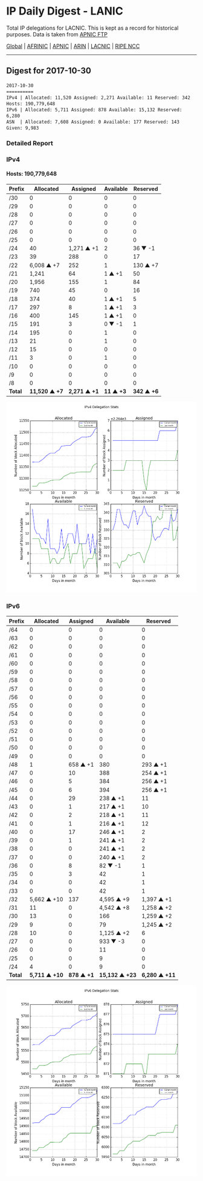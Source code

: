 # IP Daily Digest - LANIC

Total IP delegations for LACNIC. This is kept as a record for historical purposes. Data is taken from [APNIC FTP](https://ftp.apnic.net/)

[Global](https://github.com/csmets/IP-Daily-Digest) | [AFRINIC](https://github.com/csmets/IP-Daily-Digest/tree/master/archives/AFRINIC) | [APNIC](https://github.com/csmets/IP-Daily-Digest/tree/master/archives/APNIC) | [ARIN](https://github.com/csmets/IP-Daily-Digest/tree/master/archives/ARIN) | [LACNIC](https://github.com/csmets/IP-Daily-Digest/tree/master/archives/LACNIC) | [RIPE NCC](https://github.com/csmets/IP-Daily-Digest/tree/master/archives/RIPE_NCC)

---

## Digest for 2017-10-30
```
2017-10-30
==========
IPv4 | Allocated: 11,520 Assigned: 2,271 Available: 11 Reserved: 342 Hosts: 190,779,648
IPv6 | Allocated: 5,711 Assigned: 878 Available: 15,132 Reserved: 6,280
ASN  | Allocated: 7,608 Assigned: 0 Available: 177 Reserved: 143 Given: 9,983
```

### Detailed Report

### IPv4

#### Hosts: **190,779,648**

| Prefix | Allocated | Assigned | Available | Reserved |
| ----- | ----- | ----- | ----- | ----- |
| /30 | 0 | 0 | 0 | 0 |
| /29 | 0 | 0 | 0 | 0 |
| /28 | 0 | 0 | 0 | 0 |
| /27 | 0 | 0 | 0 | 0 |
| /26 | 0 | 0 | 0 | 0 |
| /25 | 0 | 0 | 0 | 0 |
| /24 | 40 | 1,271 ▲ +1 | 2 | 36 ▼ -1 |
| /23 | 39 | 288 | 0 | 17 |
| /22 | 6,008 ▲ +7 | 252 | 1 | 130 ▲ +7 |
| /21 | 1,241 | 64 | 1 ▲ +1 | 50 |
| /20 | 1,956 | 155 | 1 | 84 |
| /19 | 740 | 45 | 0 | 16 |
| /18 | 374 | 40 | 1 ▲ +1 | 5 |
| /17 | 297 | 8 | 1 ▲ +1 | 3 |
| /16 | 400 | 145 | 1 ▲ +1 | 0 |
| /15 | 191 | 3 | 0 ▼ -1 | 1 |
| /14 | 195 | 0 | 1 | 0 |
| /13 | 21 | 0 | 1 | 0 |
| /12 | 15 | 0 | 0 | 0 |
| /11 | 3 | 0 | 1 | 0 |
| /10 | 0 | 0 | 0 | 0 |
| /9 | 0 | 0 | 0 | 0 |
| /8 | 0 | 0 | 0 | 0 |
| **Total** | **11,520 ▲ +7** | **2,271 ▲ +1** | **11 ▲ +3** | **342 ▲ +6** |

![ipv4-stats](ipv4-figure.png)

### IPv6

| Prefix | Allocated | Assigned | Available | Reserved |
| ----- | ----- | ----- | ----- | ----- |
| /64 | 0 | 0 | 0 | 0 |
| /63 | 0 | 0 | 0 | 0 |
| /62 | 0 | 0 | 0 | 0 |
| /61 | 0 | 0 | 0 | 0 |
| /60 | 0 | 0 | 0 | 0 |
| /59 | 0 | 0 | 0 | 0 |
| /58 | 0 | 0 | 0 | 0 |
| /57 | 0 | 0 | 0 | 0 |
| /56 | 0 | 0 | 0 | 0 |
| /55 | 0 | 0 | 0 | 0 |
| /54 | 0 | 0 | 0 | 0 |
| /53 | 0 | 0 | 0 | 0 |
| /52 | 0 | 0 | 0 | 0 |
| /51 | 0 | 0 | 0 | 0 |
| /50 | 0 | 0 | 0 | 0 |
| /49 | 0 | 0 | 0 | 0 |
| /48 | 1 | 658 ▲ +1 | 380 | 293 ▲ +1 |
| /47 | 0 | 10 | 388 | 254 ▲ +1 |
| /46 | 0 | 5 | 384 | 256 ▲ +1 |
| /45 | 0 | 6 | 394 | 256 ▲ +1 |
| /44 | 0 | 29 | 238 ▲ +1 | 11 |
| /43 | 0 | 1 | 217 ▲ +1 | 10 |
| /42 | 0 | 2 | 218 ▲ +1 | 11 |
| /41 | 0 | 1 | 216 ▲ +1 | 12 |
| /40 | 0 | 17 | 246 ▲ +1 | 2 |
| /39 | 0 | 1 | 241 ▲ +1 | 2 |
| /38 | 0 | 0 | 241 ▲ +1 | 2 |
| /37 | 0 | 0 | 240 ▲ +1 | 2 |
| /36 | 0 | 8 | 82 ▼ -1 | 1 |
| /35 | 0 | 3 | 42 | 1 |
| /34 | 0 | 0 | 42 | 1 |
| /33 | 0 | 0 | 42 | 1 |
| /32 | 5,662 ▲ +10 | 137 | 4,595 ▲ +9 | 1,397 ▲ +1 |
| /31 | 11 | 0 | 4,542 ▲ +8 | 1,258 ▲ +2 |
| /30 | 13 | 0 | 166 | 1,259 ▲ +2 |
| /29 | 9 | 0 | 79 | 1,245 ▲ +2 |
| /28 | 10 | 0 | 1,125 ▲ +2 | 6 |
| /27 | 0 | 0 | 933 ▼ -3 | 0 |
| /26 | 0 | 0 | 11 | 0 |
| /25 | 0 | 0 | 9 | 0 |
| /24 | 4 | 0 | 9 | 0 |
| **Total** | **5,711 ▲ +10** | **878 ▲ +1** | **15,132 ▲ +23** | **6,280 ▲ +11** |

![ipv6-stats](ipv6-figure.png)
